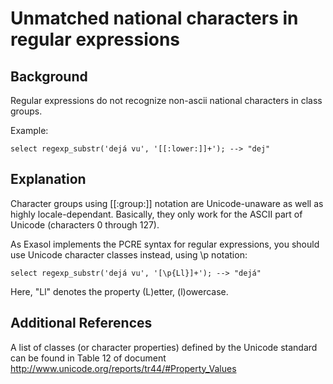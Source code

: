 # Unmatched national characters in regular expressions 
## Background

Regular expressions do not recognize non-ascii national characters in class groups.

Example: 


```"noformat
select regexp_substr('dejá vu', '[[:lower:]]+'); --> "dej"
```
## Explanation

Character groups using [[:group:]] notation are Unicode-unaware as well as highly locale-dependant. Basically, they only work for the ASCII part of Unicode (characters 0 through 127).

As Exasol implements the PCRE syntax for regular expressions, you should use Unicode character classes instead, using \p notation:


```"noformat
select regexp_substr('dejá vu', '[\p{Ll}]+'); --> "dejá" 
```
Here, "Ll" denotes the property (L)etter, (l)owercase.

## Additional References

A list of classes (or character properties) defined by the Unicode standard can be found in Table 12 of document <http://www.unicode.org/reports/tr44/#Property_Values>

